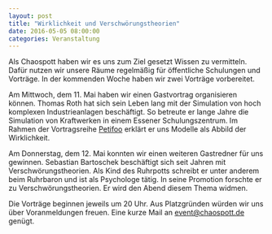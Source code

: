 ```yaml
---
layout: post
title: "Wirklichkeit und Verschwörungstheorien"
date: 2016-05-05 08:00:00
categories: Veranstaltung
---
```


Als Chaospott haben wir es uns zum Ziel gesetzt Wissen zu vermitteln. Dafür nutzen wir unsere Räume regelmäßig für öffentliche Schulungen und Vorträge. In der kommenden Woche haben wir zwei Vorträge vorbereitet.

Am Mittwoch, dem 11. Mai haben wir einen Gastvortrag organisieren können. Thomas Roth hat sich sein Leben lang mit der Simulation von hoch komplexen Industrieanlagen beschäftigt. So betreute er lange Jahre die Simulation von Kraftwerken in einem Essener Schulungszentrum. Im Rahmen der Vortragsreihe [Petifoo](https://wiki.chaospott.de/PetitFoo) erklärt er uns Modelle als Abbild der Wirklichkeit.

Am Donnerstag, dem 12. Mai konnten wir einen weiteren Gastredner für uns gewinnen. Sebastian Bartoschek beschäftigt sich seit Jahren mit Verschwörungstheorien. Als Kind des Ruhrpotts schreibt er unter anderem beim Ruhrbaron und ist als Psychologe tätig. In seine Promotion forschte er zu Verschwörungstheorien. Er wird den Abend diesem Thema widmen.

Die Vorträge beginnen jeweils um 20 Uhr. Aus Platzgründen würden wir uns über Voranmeldungen freuen. Eine kurze Mail an event@chaospott.de genügt.
